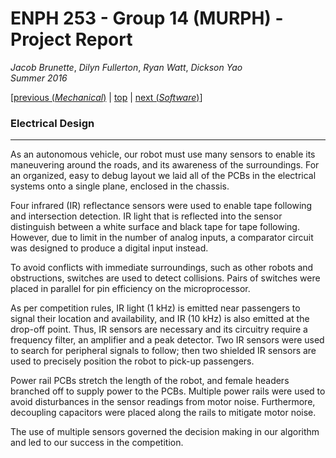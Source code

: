# ENPH 253 - Group 14 (MURPH) - Project Report
*Jacob Brunette*, *Dilyn Fullerton*, *Ryan Watt*, *Dickson Yao*  
*Summer 2016*

[[previous (*Mechanical*)](./MECHANICAL.md) | [top](./REPORT.md#design) |
[next (*Software*)](./SOFTWARE.md)]

### Electrical Design
---
As an autonomous vehicle, our robot must use many sensors to enable its maneuvering around the roads, and its awareness of the surroundings. For an organized, easy to debug layout we laid all of the PCBs in the electrical systems onto a single plane, enclosed in the chassis.

Four infrared (IR) reflectance sensors were used to enable tape following and intersection detection. IR light that is reflected into the sensor distinguish between a white surface and black tape for tape following. However, due to limit in the number of analog inputs, a comparator circuit was designed to produce a digital input instead.

To avoid conflicts with immediate surroundings, such as other robots and obstructions, switches are used to detect collisions. Pairs of switches were placed in parallel for pin efficiency on the microprocessor.

As per competition rules, IR light (1 kHz) is emitted near passengers to signal their location and availability, and IR (10 kHz) is also emitted at the drop-off point. Thus, IR sensors are necessary and its circuitry require a frequency filter, an amplifier and a peak detector. Two IR sensors were used to search for peripheral signals to follow; then two shielded IR sensors are used to precisely position the robot to pick-up passengers.

Power rail PCBs stretch the length of the robot, and female headers branched off to supply power to the PCBs. Multiple power rails were used to avoid disturbances in the sensor readings from motor noise. Furthermore, decoupling capacitors were placed along the rails to mitigate motor noise.

The use of multiple sensors governed the decision making in our algorithm and led to our success in the competition.
